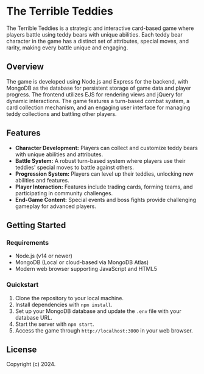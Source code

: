 # The Terrible Teddies

The Terrible Teddies is a strategic and interactive card-based game where players battle using teddy bears with unique abilities. Each teddy bear character in the game has a distinct set of attributes, special moves, and rarity, making every battle unique and engaging.

## Overview

The game is developed using Node.js and Express for the backend, with MongoDB as the database for persistent storage of game data and player progress. The frontend utilizes EJS for rendering views and jQuery for dynamic interactions. The game features a turn-based combat system, a card collection mechanism, and an engaging user interface for managing teddy collections and battling other players.

## Features

- **Character Development:** Players can collect and customize teddy bears with unique abilities and attributes.
- **Battle System:** A robust turn-based system where players use their teddies' special moves to battle against others.
- **Progression System:** Players can level up their teddies, unlocking new abilities and features.
- **Player Interaction:** Features include trading cards, forming teams, and participating in community challenges.
- **End-Game Content:** Special events and boss fights provide challenging gameplay for advanced players.

## Getting Started

### Requirements

- Node.js (v14 or newer)
- MongoDB (Local or cloud-based via MongoDB Atlas)
- Modern web browser supporting JavaScript and HTML5

### Quickstart

1. Clone the repository to your local machine.
2. Install dependencies with `npm install`.
3. Set up your MongoDB database and update the `.env` file with your database URL.
4. Start the server with `npm start`.
5. Access the game through `http://localhost:3000` in your web browser.

## License

Copyright (c) 2024.